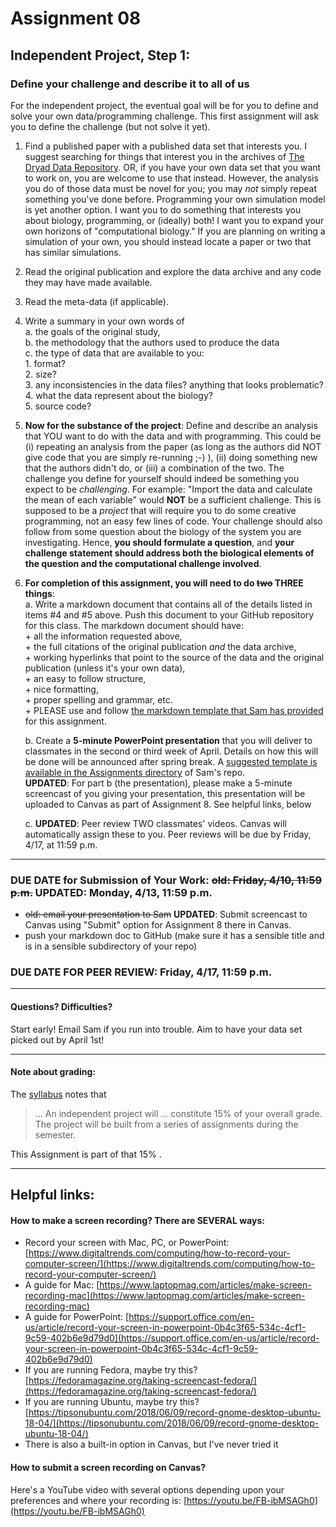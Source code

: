 # Assignment 08
## Independent Project, Step 1: 
### Define your challenge and describe it to all of us


For the independent project, the eventual goal will be for you to define and solve your own data/programming challenge.  This first assignment will ask you to define the challenge (but not solve it yet).

1. Find a published paper with a published data set that interests you.  I suggest searching for things that interest you in the archives of [The Dryad Data Repository][dryad].  OR, if you have your own data set that you want to work on, you are welcome to use that instead.  However, the analysis you do of those data must be novel for you; you may *not* simply repeat something you've done before.  Programming your own simulation model is yet another option.  I want you to do something that interests you about biology, programming, or (ideally) both!  I want you to expand your own horizons of "computational biology."  If you are planning on writing a simulation of your own, you should instead locate a paper or two that has similar simulations.
2. Read the original publication and explore the data archive and any code they may have made available. 
3. Read the meta-data (if applicable).  
4. Write a summary in your own words of  
	a. the goals of the original study,  
	b. the methodology that the authors used to produce the data  
	c. the type of data that are available to you:  
		 1. format?  
		 2. size?  
		 3. any inconsistencies in the data files?  anything that looks problematic?  
                4. what the data represent about the biology?  
                5. source code?
5. **Now for the substance of the project**: Define and describe an analysis that YOU want to do with the data and with programming.  This could be (i) repeating an analysis from the paper (as long as the authors did NOT give code that you are simply re-running ;-) ), (ii) doing something new that the authors didn't do, or (iii) a combination of the two.  The challenge you define for yourself should indeed be something you expect to be *challenging*.  For example: "Import the data and calculate the mean of each variable" would **NOT** be a sufficient challenge.  This is supposed to be a *project* that will require you to do some creative programming, not an easy few lines of code.  Your challenge should also follow from some question about the biology of the system you are investigating.  Hence, **you should formulate a question**, and **your challenge statement should address both the biological elements of the question and the computational challenge involved**.
6. **For completion of this assignment, you will need to do ~~two~~ THREE things**:  
        a. Write a markdown document that contains all of the details listed in items #4 and #5 above. Push this document to your GitHub repository for this class. The markdown document should have:  
            + all the information requested above,   
            + the full citations of the original publication *and* the data archive,  
            + working hyperlinks that point to the source of the data and the original publication (unless it's your own data),   
            + an easy to follow structure,  
            + nice formatting,  
            + proper spelling and grammar, etc.  
            + PLEASE use and follow [the markdown template that Sam has provided][mdtemplate] for this assignment. 
        
    b. Create a **5-minute PowerPoint presentation** that you will deliver to classmates in the second or third week of April.  Details on how this will be done will be announced after spring break.  A [suggested template is available in the Assignments directory](https://github.com/flaxmans/CompBio_on_git/blob/master/Assignments/08_Suggested_Presentation_Template.pptx) of Sam's repo.  
    **UPDATED**: For part b (the presentation), please make a 5-minute screencast of you giving your presentation, this presentation will be uploaded to Canvas as part of Assignment 8.  See helpful links, below
    
    c. **UPDATED**:  Peer review TWO classmates' videos.  Canvas will automatically assign these to you.  Peer reviews will be due by Friday, 4/17, at 11:59 p.m.
	
<hr>

### DUE DATE for Submission of Your Work: ~~old: Friday, 4/10, 11:59 p.m.~~ UPDATED: Monday, 4/13, 11:59 p.m.
+ ~~old: email your presentation to Sam~~ **UPDATED**: Submit screencast to Canvas using "Submit" option for Assignment 8 there in Canvas.
+ push your markdown doc to GitHub (make sure it has a sensible title and is in a sensible subdirectory of your repo)


### DUE DATE FOR PEER REVIEW: Friday, 4/17, 11:59 p.m.

<hr>

#### Questions? Difficulties?
Start early!  Email Sam if you run into trouble.  Aim to have your data set picked out by April 1st!

<hr>

#### Note about grading:
The [syllabus](https://github.com/flaxmans/CompBio_on_git/blob/master/CourseDocuments/Syllabus.md#grading-policies) notes that 
>... An independent project will ... constitute 15% of your overall grade. The project will be built from a series of assignments during the semester.    

This Assignment is part of that 15% .


[dryad]: https://datadryad.org/
[mdtemplate]: https://github.com/flaxmans/CompBio_on_git/blob/master/Assignments/08_MarkdownTemplate.md

<hr>

## Helpful links:

#### How to make a screen recording? There are SEVERAL ways:

+ Record your screen with Mac, PC, or PowerPoint: [https://www.digitaltrends.com/computing/how-to-record-your-computer-screen/](https://www.digitaltrends.com/computing/how-to-record-your-computer-screen/)
+ A guide for Mac:  [https://www.laptopmag.com/articles/make-screen-recording-mac](https://www.laptopmag.com/articles/make-screen-recording-mac)
+ A guide for PowerPoint:  [https://support.office.com/en-us/article/record-your-screen-in-powerpoint-0b4c3f65-534c-4cf1-9c59-402b6e9d79d0](https://support.office.com/en-us/article/record-your-screen-in-powerpoint-0b4c3f65-534c-4cf1-9c59-402b6e9d79d0)
+ If you are running Fedora, maybe try this? [https://fedoramagazine.org/taking-screencast-fedora/](https://fedoramagazine.org/taking-screencast-fedora/) 
+ If you are running Ubuntu, maybe try this? [https://tipsonubuntu.com/2018/06/09/record-gnome-desktop-ubuntu-18-04/](https://tipsonubuntu.com/2018/06/09/record-gnome-desktop-ubuntu-18-04/)
+ There is also a built-in option in Canvas, but I've never tried it

 

#### How to submit a screen recording on Canvas?  

Here's a YouTube video with several options depending upon your preferences and where your recording is:  [https://youtu.be/FB-ibMSAGh0](https://youtu.be/FB-ibMSAGh0) 
